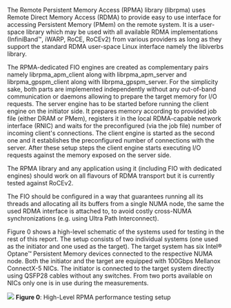 The Remote Persistent Memory Access (RPMA) library (librpma) uses Remote Direct Memory Access (RDMA) to provide easy to use interface for accessing Persistent Memory (PMem) on the remote system. It is a user-space library which may be used with all available RDMA implementations (InfiniBand&trade;, iWARP, RoCE, RoCEv2) from various providers as long as they support the standard RDMA user-space Linux interface namely the libiverbs library.

The RPMA-dedicated FIO engines are created as complementary pairs namely librpma\_apm\_client along with librpma\_apm\_server and librpma\_gpspm\_client along with librpma\_gpspm\_server. For the simplicity sake, both parts are implemented independently without any out-of-band communication or daemons allowing to prepare the target memory for I/O requests. The server engine has to be started before running the client engine on the initiator side. It prepares memory according to provided job file (either DRAM or PMem), registers it in the local RDMA-capable network interface (RNIC) and waits for the preconfigured (via the job file) number of incoming client's connections. The client engine is started as the second one and it establishes the preconfigured number of connections with the server. After these setup steps the client engine starts executing I/O requests against the memory exposed on the server side.

The RPMA library and any application using it (including FIO with dedicated engines) should work on all flavours of RDMA transport but it is currently tested against RoCEv2.

The FIO should be configured in a way that guarantees running all its threads and allocating all its buffers from a single NUMA node, the same the used RDMA interface is attached to, to avoid costly cross-NUMA synchronizations (e.g. using Ultra Path Interconnect).

Figure 0 shows a high-level schematic of the systems used for testing in the rest of this report. The setup consists of two individual systems (one used as the initiator and one used as the target). The target system has six Intel&reg; Optane&trade; Persistent Memory devices connected to the respective NUMA node. Both the initiator and the target are equipped with 100Gbps Mellanox ConnectX-5 NICs. The initiator is connected to the target system directly using QSFP28 cables without any switches. From two ports available on NICs only one is in use during the measurements.

![](./Figure_000{{hl_ext}})
**Figure 0**: High-Level RPMA performance testing setup
